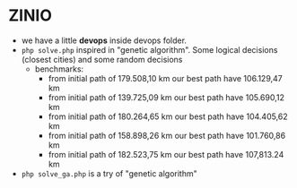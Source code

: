 # ZINIO

- we have a little **devops** inside devops folder.
- `php solve.php` inspired in "genetic algorithm". Some logical decisions (closest cities) and some random decisions
    - benchmarks: 
        - from initial path of 179.508,10 km our best path have 106.129,47 km
        - from initial path of 139.725,09 km our best path have 105.690,12 km
        - from initial path of 180.264,65 km our best path have 104.405,62 km
        - from initial path of 158.898,26 km our best path have 101.760,86 km
        - from initial path of 182.523,75 km our best path have 107,813.24 km
- `php solve_ga.php` is a try of "genetic algorithm"